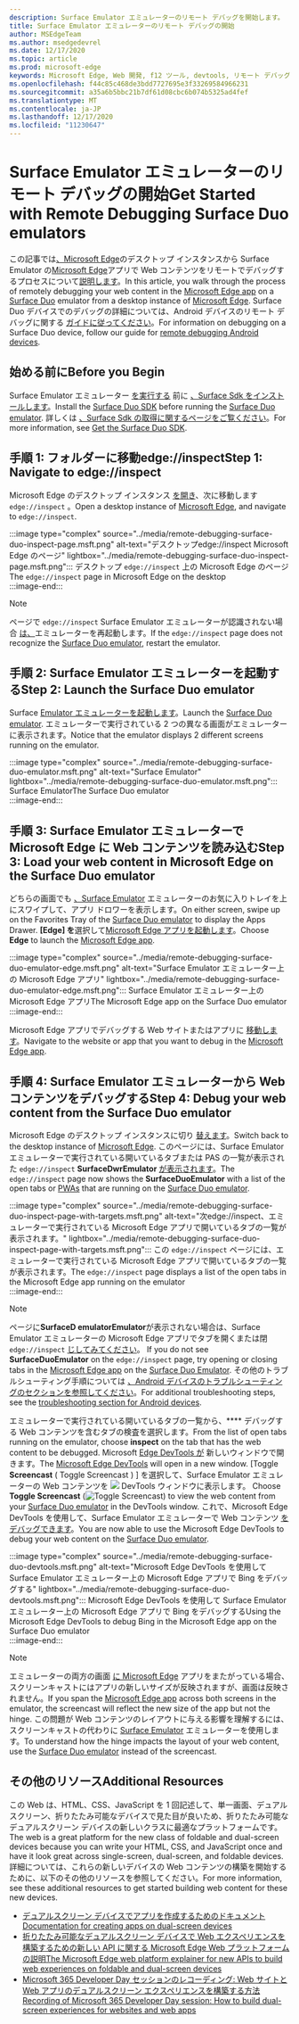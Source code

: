 ```yaml
---
description: Surface Emulator エミュレーターのリモート デバッグを開始します。
title: Surface Emulator エミュレーターのリモート デバッグの開始
author: MSEdgeTeam
ms.author: msedgedevrel
ms.date: 12/17/2020
ms.topic: article
ms.prod: microsoft-edge
keywords: Microsoft Edge, Web 開発, f12 ツール, devtools, リモート デバッグ, android, surface の数
ms.openlocfilehash: f44c85c468de3bdd7727695e3f33269584966231
ms.sourcegitcommit: a35a6b5bbc21b7df61d08cbc6b074b5325ad4fef
ms.translationtype: MT
ms.contentlocale: ja-JP
ms.lasthandoff: 12/17/2020
ms.locfileid: "11230647"
---
```

# <span data-ttu-id="9cd00-104">Surface Emulator エミュレーターのリモート デバッグの開始</span><span class="sxs-lookup"><span data-stu-id="9cd00-104">Get Started with Remote Debugging Surface Duo emulators</span></span>  

<span data-ttu-id="9cd00-105">この記事では[、Microsoft Edge][MicrosoftSurfaceDevicesSurfaceDuo]のデスクトップ インスタンスから Surface Emulator の[Microsoft Edge][GooglePlayStoreAppsComMicrosoftEmmx]アプリで Web コンテンツをリモートでデバッグするプロセスについて[説明します][MicrosoftEdge]。</span><span class="sxs-lookup"><span data-stu-id="9cd00-105">In this article, you walk through the process of remotely debugging your web content in the [Microsoft Edge app][GooglePlayStoreAppsComMicrosoftEmmx] on a [Surface Duo][MicrosoftSurfaceDevicesSurfaceDuo] emulator from a desktop instance of [Microsoft Edge][MicrosoftEdge].</span></span>  <span data-ttu-id="9cd00-106">Surface Duo デバイスでのデバッグの詳細については、Android デバイスのリモート デバッグに関する [ガイドに従ってください][DevtoolsRemoteDebuggingMain]。</span><span class="sxs-lookup"><span data-stu-id="9cd00-106">For information on debugging on a Surface Duo device, follow our guide for [remote debugging Android devices][DevtoolsRemoteDebuggingMain].</span></span>  

## <span data-ttu-id="9cd00-107">始める前に</span><span class="sxs-lookup"><span data-stu-id="9cd00-107">Before you Begin</span></span>

<span data-ttu-id="9cd00-108">Surface Emulator エミュレーター [を実行する][MicrosoftDownload100847] 前に [、Surface Sdk をインストールします][DualScreenAndroidUseEmulator]。</span><span class="sxs-lookup"><span data-stu-id="9cd00-108">Install the [Surface Duo SDK][MicrosoftDownload100847] before running the [Surface Duo emulator][DualScreenAndroidUseEmulator].</span></span>  <span data-ttu-id="9cd00-109">詳しくは [、Surface Sdk の取得に関するページをご覧ください][DualScreenAndroidGetDuoSdk]。</span><span class="sxs-lookup"><span data-stu-id="9cd00-109">For more information, see [Get the Surface Duo SDK][DualScreenAndroidGetDuoSdk].</span></span>  

## <span data-ttu-id="9cd00-110">手順 1: フォルダーに移動edge://inspect</span><span class="sxs-lookup"><span data-stu-id="9cd00-110">Step 1: Navigate to edge://inspect</span></span>  

<span data-ttu-id="9cd00-111">Microsoft Edge のデスクトップ インスタンス [を開き][MicrosoftEdge]、次に移動します `edge://inspect` 。</span><span class="sxs-lookup"><span data-stu-id="9cd00-111">Open a desktop instance of [Microsoft Edge][MicrosoftEdge], and navigate to `edge://inspect`.</span></span>  

:::image type="complex" source="../media/remote-debugging-surface-duo-inspect-page.msft.png" alt-text="デスクトップedge://inspect Microsoft Edge のページ" lightbox="../media/remote-debugging-surface-duo-inspect-page.msft.png":::
   <span data-ttu-id="9cd00-113">デスクトップ `edge://inspect` 上の Microsoft Edge のページ</span><span class="sxs-lookup"><span data-stu-id="9cd00-113">The `edge://inspect` page in Microsoft Edge on the desktop</span></span>  
:::image-end:::

> [!NOTE]
> <span data-ttu-id="9cd00-114">ページで `edge://inspect` Surface Emulator エミュレーターが認識されない場合 [は、][DualScreenAndroidUseEmulator]エミュレーターを再起動します。</span><span class="sxs-lookup"><span data-stu-id="9cd00-114">If the `edge://inspect` page does not recognize the [Surface Duo emulator][DualScreenAndroidUseEmulator], restart the emulator.</span></span>  

## <span data-ttu-id="9cd00-115">手順 2: Surface Emulator エミュレーターを起動する</span><span class="sxs-lookup"><span data-stu-id="9cd00-115">Step 2: Launch the Surface Duo emulator</span></span>  

<span data-ttu-id="9cd00-116">Surface [Emulator エミュレーターを起動します][DualScreenAndroidUseEmulator]。</span><span class="sxs-lookup"><span data-stu-id="9cd00-116">Launch the [Surface Duo emulator][DualScreenAndroidUseEmulator].</span></span>  <span data-ttu-id="9cd00-117">エミュレーターで実行されている 2 つの異なる画面がエミュレーターに表示されます。</span><span class="sxs-lookup"><span data-stu-id="9cd00-117">Notice that the emulator displays 2 different screens running on the emulator.</span></span>  

:::image type="complex" source="../media/remote-debugging-surface-duo-emulator.msft.png" alt-text="Surface Emulator" lightbox="../media/remote-debugging-surface-duo-emulator.msft.png":::
   <span data-ttu-id="9cd00-119">Surface Emulator</span><span class="sxs-lookup"><span data-stu-id="9cd00-119">The Surface Duo emulator</span></span>  
:::image-end:::  

## <span data-ttu-id="9cd00-120">手順 3: Surface Emulator エミュレーターで Microsoft Edge に Web コンテンツを読み込む</span><span class="sxs-lookup"><span data-stu-id="9cd00-120">Step 3: Load your web content in Microsoft Edge on the Surface Duo emulator</span></span>  

<span data-ttu-id="9cd00-121">どちらの画面でも [、Surface Emulator][DualScreenAndroidUseEmulator] エミュレーターのお気に入りトレイを上にスワイプして、アプリ ドロワーを表示します。</span><span class="sxs-lookup"><span data-stu-id="9cd00-121">On either screen, swipe up on the Favorites Tray of the [Surface Duo emulator][DualScreenAndroidUseEmulator] to display the Apps Drawer.</span></span>  <span data-ttu-id="9cd00-122">**[Edge] を**選択して[Microsoft Edge アプリを起動します][GooglePlayStoreAppsComMicrosoftEmmx]。</span><span class="sxs-lookup"><span data-stu-id="9cd00-122">Choose **Edge** to launch the [Microsoft Edge app][GooglePlayStoreAppsComMicrosoftEmmx].</span></span>  

:::image type="complex" source="../media/remote-debugging-surface-duo-emulator-edge.msft.png" alt-text="Surface Emulator エミュレーター上の Microsoft Edge アプリ" lightbox="../media/remote-debugging-surface-duo-emulator-edge.msft.png":::
   <span data-ttu-id="9cd00-124">Surface Emulator エミュレーター上の Microsoft Edge アプリ</span><span class="sxs-lookup"><span data-stu-id="9cd00-124">The Microsoft Edge app on the Surface Duo emulator</span></span>  
:::image-end:::  

<span data-ttu-id="9cd00-125">Microsoft Edge アプリでデバッグする Web サイトまたはアプリに [移動します][GooglePlayStoreAppsComMicrosoftEmmx]。</span><span class="sxs-lookup"><span data-stu-id="9cd00-125">Navigate to the website or app that you want to debug in the [Microsoft Edge app][GooglePlayStoreAppsComMicrosoftEmmx].</span></span>  

## <span data-ttu-id="9cd00-126">手順 4: Surface Emulator エミュレーターから Web コンテンツをデバッグする</span><span class="sxs-lookup"><span data-stu-id="9cd00-126">Step 4: Debug your web content from the Surface Duo emulator</span></span>  

<span data-ttu-id="9cd00-127">Microsoft Edge のデスクトップ インスタンスに切り [替えます][MicrosoftEdge]。</span><span class="sxs-lookup"><span data-stu-id="9cd00-127">Switch back to the desktop instance of [Microsoft Edge][MicrosoftEdge].</span></span>  <span data-ttu-id="9cd00-128">このページには、Surface Emulator エミュレーターで実行されている開いているタブまたは PAS の一覧が表示された `edge://inspect` [][ProgressiveWebAppsIndex]**SurfaceDwrEmulator** [が表示されます][DualScreenAndroidUseEmulator]。</span><span class="sxs-lookup"><span data-stu-id="9cd00-128">The `edge://inspect` page now shows the **SurfaceDuoEmulator** with a list of the open tabs or [PWAs][ProgressiveWebAppsIndex] that are running on the [Surface Duo emulator][DualScreenAndroidUseEmulator].</span></span>  

:::image type="complex" source="../media/remote-debugging-surface-duo-inspect-page-with-targets.msft.png" alt-text="次edge://inspect、エミュレーターで実行されている Microsoft Edge アプリで開いているタブの一覧が表示されます。" lightbox="../media/remote-debugging-surface-duo-inspect-page-with-targets.msft.png":::
   <span data-ttu-id="9cd00-130">この `edge://inspect` ページには、エミュレーターで実行されている Microsoft Edge アプリで開いているタブの一覧が表示されます。</span><span class="sxs-lookup"><span data-stu-id="9cd00-130">The `edge://inspect` page displays a list of the open tabs in the Microsoft Edge app running on the emulator</span></span>  
:::image-end:::  

> [!NOTE]
> <span data-ttu-id="9cd00-131">ページに**SurfaceD emulatorEmulator**が表示されない場合は、Surface Emulator エミュレーターの Microsoft Edge アプリでタブを開くまたは閉 `edge://inspect` [じしてみてください][DualScreenAndroidUseEmulator]。 [][GooglePlayStoreAppsComMicrosoftEmmx]</span><span class="sxs-lookup"><span data-stu-id="9cd00-131">If you do not see **SurfaceDuoEmulator** on the `edge://inspect` page, try opening or closing tabs in the [Microsoft Edge app][GooglePlayStoreAppsComMicrosoftEmmx] on the [Surface Duo Emulator][DualScreenAndroidUseEmulator].</span></span>  <span data-ttu-id="9cd00-132">その他のトラブルシューティング手順については [、Android デバイスのトラブルシューティングのセクションを参照してください][DevtoolsRemoteDebuggingIndexTroubleshootingDevtoolsIsNotDetectingAndroidDevice]。</span><span class="sxs-lookup"><span data-stu-id="9cd00-132">For additional troubleshooting steps, see the [troubleshooting section for Android devices][DevtoolsRemoteDebuggingIndexTroubleshootingDevtoolsIsNotDetectingAndroidDevice].</span></span>  

<span data-ttu-id="9cd00-133">エミュレーターで実行されている開いているタブの一覧から、\*\*\*\* デバッグする Web コンテンツを含むタブの検査を選択します。</span><span class="sxs-lookup"><span data-stu-id="9cd00-133">From the list of open tabs running on the emulator, choose **inspect** on the tab that has the web content to be debugged.</span></span>  <span data-ttu-id="9cd00-134">Microsoft [Edge DevTools が][DevtoolsIndex] 新しいウィンドウで開きます。</span><span class="sxs-lookup"><span data-stu-id="9cd00-134">The [Microsoft Edge DevTools][DevtoolsIndex] will open in a new window.</span></span>  <span data-ttu-id="9cd00-135">[Toggle **Screencast** \( Toggle Screencast \) ] を選択して、Surface Emulator エミュレーターの Web コンテンツを ![ ][ImageToggleScreencastIcon] DevTools ウィンドウに表示します。 [][DualScreenAndroidUseEmulator]</span><span class="sxs-lookup"><span data-stu-id="9cd00-135">Choose **Toggle Screencast** \(![Toggle Screencast][ImageToggleScreencastIcon]\) to view the web content from your [Surface Duo emulator][DualScreenAndroidUseEmulator] in the DevTools window.</span></span>  <span data-ttu-id="9cd00-136">これで、Microsoft Edge DevTools を使用して、Surface Emulator エミュレーターで Web コンテンツ [をデバッグできます][DualScreenAndroidUseEmulator]。</span><span class="sxs-lookup"><span data-stu-id="9cd00-136">You are now able to use the Microsoft Edge DevTools to debug your web content on the [Surface Duo emulator][DualScreenAndroidUseEmulator].</span></span>  

:::image type="complex" source="../media/remote-debugging-surface-duo-devtools.msft.png" alt-text="Microsoft Edge DevTools を使用して Surface Emulator エミュレーター上の Microsoft Edge アプリで Bing をデバッグする" lightbox="../media/remote-debugging-surface-duo-devtools.msft.png":::
   <span data-ttu-id="9cd00-138">Microsoft Edge DevTools を使用して Surface Emulator エミュレーター上の Microsoft Edge アプリで Bing をデバッグする</span><span class="sxs-lookup"><span data-stu-id="9cd00-138">Using the Microsoft Edge DevTools to debug Bing in the Microsoft Edge app on the Surface Duo emulator</span></span>  
:::image-end:::  

> [!NOTE]
> <span data-ttu-id="9cd00-139">エミュレーターの両方の画面 [に Microsoft Edge][GooglePlayStoreAppsComMicrosoftEmmx] アプリをまたがっている場合、スクリーンキャストにはアプリの新しいサイズが反映されますが、画面は反映されません。</span><span class="sxs-lookup"><span data-stu-id="9cd00-139">If you span the [Microsoft Edge app][GooglePlayStoreAppsComMicrosoftEmmx] across both screens in the emulator, the screencast will reflect the new size of the app but not the hinge.</span></span>  <span data-ttu-id="9cd00-140">この問題が Web コンテンツのレイアウトに与える影響を理解するには、スクリーンキャストの代わりに [Surface Emulator][DualScreenAndroidUseEmulator] エミュレーターを使用します。</span><span class="sxs-lookup"><span data-stu-id="9cd00-140">To understand how the hinge impacts the layout of your web content, use the [Surface Duo emulator][DualScreenAndroidUseEmulator] instead of the screencast.</span></span>  

## <span data-ttu-id="9cd00-141">その他のリソース</span><span class="sxs-lookup"><span data-stu-id="9cd00-141">Additional Resources</span></span>  

<span data-ttu-id="9cd00-142">この Web は、HTML、CSS、JavaScript を 1 回記述して、単一画面、デュアルスクリーン、折りたたみ可能なデバイスで見た目が良いため、折りたたみ可能なデュアルスクリーン デバイスの新しいクラスに最適なプラットフォームです。</span><span class="sxs-lookup"><span data-stu-id="9cd00-142">The web is a great platform for the new class of foldable and dual-screen devices because you can write your HTML, CSS, and JavaScript once and have it look great across single-screen, dual-screen, and foldable devices.</span></span>  <span data-ttu-id="9cd00-143">詳細については、これらの新しいデバイスの Web コンテンツの構築を開始するために、以下のその他のリソースを参照してください。</span><span class="sxs-lookup"><span data-stu-id="9cd00-143">For more information, see these additional resources to get started building web content for these new devices.</span></span>  

*   [<span data-ttu-id="9cd00-144">デュアルスクリーン デバイスでアプリを作成するためのドキュメント</span><span class="sxs-lookup"><span data-stu-id="9cd00-144">Documentation for creating apps on dual-screen devices</span></span>][DualScreenIndex]  
*   [<span data-ttu-id="9cd00-145">折りたたみ可能なデュアルスクリーン デバイスで Web エクスペリエンスを構築するための新しい API に関する Microsoft Edge Web プラットフォームの説明</span><span class="sxs-lookup"><span data-stu-id="9cd00-145">The Microsoft Edge web platform explainer for new APIs to build web experiences on foldable and dual-screen devices</span></span>][GithubMicrosoftedgeMsedgeexplainersFoldablesExplainer]  
*   [<span data-ttu-id="9cd00-146">Microsoft 365 Developer Day セッションのレコーディング: Web サイトと Web アプリのデュアルスクリーン エクスペリエンスを構築する方法</span><span class="sxs-lookup"><span data-stu-id="9cd00-146">Recording of Microsoft 365 Developer Day session: How to build dual-screen experiences for websites and web apps</span></span>][YoutubeDxrzwsqxpvc]  

<!-- image links -->  

[ImageToggleScreencastIcon]: images/toggle-screencast-icon.msft.png  

<!-- links -->  

[DevtoolsIndex]: ../index.md "Microsoft Edge (Chromium) 開発者ツール | Microsoft Docs"  
[ProgressiveWebAppsIndex]: ../../progressive-web-apps-chromium/index.md "Windows での段階的な Web アプリ |Microsoft Docs"  
[DevtoolsRemoteDebuggingMain]: ./index.md "Android デバイスのリモート デバッグの概要 |Microsoft Docs"  
[DevtoolsRemoteDebuggingIndexTroubleshootingDevtoolsIsNotDetectingAndroidDevice]: ./index.md#troubleshooting-devtools-is-not-detecting-the-android-device "トラブルシューティング: DevTools が Android デバイスを検出しない - Android デバイスのリモート デバッグの概要 |Microsoft Docs"  

[DualScreenIndex]: /dual-screen/index "デュアルスクリーン デバイス用のアプリを作成する |Microsoft Docs"  
[DualScreenAndroidUseEmulator]: /dual-screen/android/use-emulator "Surface D Emulator を使う |Microsoft Docs"  
[DualScreenAndroidGetDuoSdk]: /dual-screen/android/get-duo-sdk "Surface Sdk を取得する |Microsoft Docs"  

[MicrosoftEdge]: https://www.microsoft.com/edge "新しい Microsoft Edge の導入"  
[MicrosoftSurfaceDevicesSurfaceDuo]: https://www.microsoft.com/surface/devices/surface-duo "新しい Surface の組み合わせ |Microsoft Surface"  
[MicrosoftDownload100847]: https://www.microsoft.com/download/details.aspx?id=100847 "Surface Sdk プレビュー リリースをダウンロードする |Microsoft ダウンロード センター"  

[GooglePlayStoreAppsComMicrosoftEmmx]: https://play.google.com/store/apps/details?id=com.microsoft.emmx "Microsoft Edge: Web ブラウザー |GooglePlay"  

[GithubMicrosoftedgeMsedgeexplainersFoldablesExplainer]: https://github.com/MicrosoftEdge/MSEdgeExplainers/blob/master/Foldables/explainer.md "折りたたみ可能なデバイスでの対応エクスペリエンスのための Web プラットフォーム プリミティブ - MicrosoftEdge/MSEdgeExplainers |GitHub"  

[YoutubeDxrzwsqxpvc]: https://youtu.be/DXrZWsqXPVc "Web サイトと Web アプリのデュアルスクリーン エクスペリエンスを構築する方法 |YouTube"  
